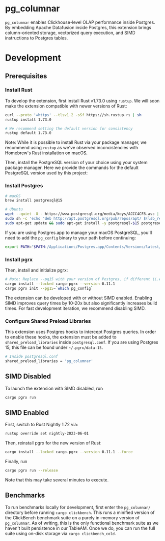 # pg_columnar

`pg_columnar` enables Clickhouse-level OLAP performance inside Postgres. By embedding Apache Datafusion inside Postgres, this extension brings column-oriented storage, vectorized query execution, and SIMD instructions to Postgres tables.

# Development 

## Prerequisites

### Install Rust

To develop the extension, first install Rust v1.73.0 using `rustup`. We will soon make the extension compatible with newer versions of Rust:

```bash
curl --proto '=https' --tlsv1.2 -sSf https://sh.rustup.rs | sh
rustup install 1.73.0

# We recommend setting the default version for consistency
rustup default 1.73.0
```

Note: While it is possible to install Rust via your package manager, we recommend using `rustup` as we've observed inconcistencies with Homebrew's Rust installation on macOS.

Then, install the PostgreSQL version of your choice using your system package manager. Here we provide the commands for the default PostgreSQL version used by this project:

### Install Postgres

```bash
# macOS
brew install postgresql@15

# Ubuntu
wget --quiet -O - https://www.postgresql.org/media/keys/ACCC4CF8.asc | sudo apt-key add -
sudo sh -c 'echo "deb http://apt.postgresql.org/pub/repos/apt/ $(lsb_release -cs)-pgdg main" > /etc/apt/sources.list.d/pgdg.list'
sudo apt-get update && sudo apt-get install -y postgresql-$15 postgresql-server-dev-15
```

If you are using Postgres.app to manage your macOS PostgreSQL, you'll need to add the `pg_config` binary to your path before continuing:

```bash
export PATH="$PATH:/Applications/Postgres.app/Contents/Versions/latest/bin"
```

### Install pgrx 

Then, install and initialize pgrx:

```bash
# Note: Replace --pg15 with your version of Postgres, if different (i.e. --pg16, --pg14, etc.)
cargo install --locked cargo-pgrx --version 0.11.1
cargo pgrx init --pg15=`which pg_config`
```

The extension can be developed with or without SIMD enabled. Enabling SIMD improves query times by 10-20x but also significantly increases build times. For fast development iteration, we recommend disabling SIMD.

### Configure Shared Preload Libraries

This extension uses Postgres hooks to intercept Postgres queries. In order to enable these hooks, the extension
must be added to `shared_preload_libraries` inside `postgresql.conf`. If you are using Postgres 15, this file can be found under `~/.pgrx/data-15`.

```bash
# Inside postgresql.conf
shared_preload_libraries = 'pg_columnar'
```

## SIMD Disabled 

To launch the extension with SIMD disabled, run

```bash
cargo pgrx run
```

## SIMD Enabled

First, switch to Rust Nightly 1.72 via:

```bash
rustup override set nightly-2023-06-01
```

Then, reinstall pgrx for the new version of Rust:

```bash
cargo install --locked cargo-pgrx --version 0.11.1 --force
```

Finally, run 

```bash
cargo pgrx run --release
```

Note that this may take several minutes to execute.

## Benchmarks

To run benchmarks locally for development, first enter the `pg_columnar/` directory before running `cargo clickbench`. This runs a minified version of the ClickBench benchmark suite on a purely in-memory version of `pg_columnar`. As of writing, this is the only functional benchmark suite as we haven't built persistence in our TableAM. Once we do, you can run the full suite using on-disk storage via `cargo clickbench_cold`.
